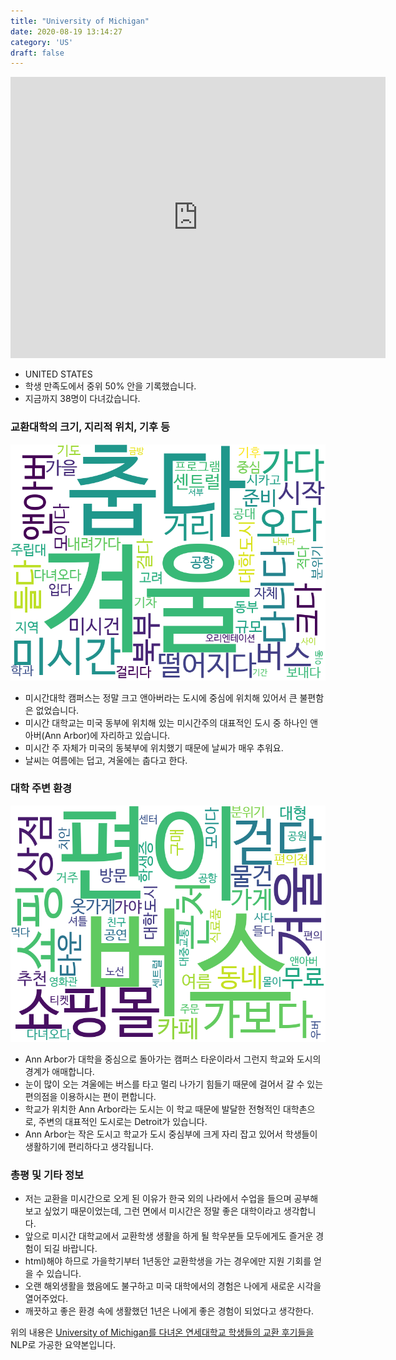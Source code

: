 ```yaml
---
title: "University of Michigan"
date: 2020-08-19 13:14:27
category: 'US'
draft: false
---
```


<iframe
width="600"
height="450"
frameborder="0" style="border:0"
src="https://www.google.com/maps/embed/v1/place?key=AIzaSyC9e1AME-pVmWC4hBpFdu5S4dKzyepa3HQ&q=University+of+Michigan&center=42.2780436,-83.7382241&zoom=14" allowfullscreen>
</iframe>

* UNITED STATES
* 학생 만족도에서 중위 50% 안을 기록했습니다.
* 지금까지 38명이 다녀갔습니다. 

### 교환대학의 크기, 지리적 위치, 기후 등

![gen_info-WordCloud](../univ_wordclouds_okt/gen_info/US000215_gen_info_okt.png)

* 미시간대학 캠퍼스는 정말 크고 앤아버라는 도시에 중심에 위치해 있어서 큰 불편함은 없었습니다.
* 미시간 대학교는 미국 동부에 위치해 있는 미시간주의 대표적인 도시 중 하나인 앤아버(Ann Arbor)에 자리하고 있습니다.
* 미시간 주 자체가 미국의 동북부에 위치했기 때문에 날씨가 매우 추워요.
* 날씨는 여름에는 덥고, 겨울에는 춥다고 한다.


### 대학 주변 환경

![env_info-WordCloud](../univ_wordclouds_okt/env_info/US000215_env_info_okt.png)

* Ann Arbor가 대학을 중심으로 돌아가는 캠퍼스 타운이라서 그런지 학교와 도시의 경계가 애매합니다.
* 눈이 많이 오는 겨울에는 버스를 타고 멀리 나가기 힘들기 때문에 걸어서 갈 수 있는 편의점을 이용하시는 편이 편합니다.
* 학교가 위치한 Ann Arbor라는 도시는 이 학교 때문에 발달한 전형적인 대학촌으로, 주변의 대표적인 도시로는 Detroit가 있습니다.
* Ann Arbor는 작은 도시고 학교가 도시 중심부에 크게 자리 잡고 있어서 학생들이 생활하기에 편리하다고 생각됩니다.


### 총평 및 기타 정보 
* 저는 교환을 미시간으로 오게 된 이유가 한국 외의 나라에서 수업을 들으며 공부해보고 싶었기 때문이었는데, 그런 면에서 미시간은 정말 좋은 대학이라고 생각합니다.
* 앞으로 미시간 대학교에서 교환학생 생활을 하게 될 학우분들 모두에게도 즐거운 경험이 되길 바랍니다.
* html)해야 하므로 가을학기부터 1년동안 교환학생을 가는 경우에만 지원 기회를 얻을 수 있습니다.
* 오랜 해외생활을 했음에도 불구하고 미국 대학에서의 경험은 나에게 새로운 시각을 열어주었다.
* 깨끗하고 좋은 환경 속에 생활했던 1년은 나에게 좋은 경험이 되었다고 생각한다.


위의 내용은 [University of Michigan를 다녀온 연세대학교 학생들의 교환 후기들을](http://oia.yonsei.ac.kr/partner/expReport.asp?ucode=US000215&bgbn=A) NLP로 가공한 요약본입니다. 
